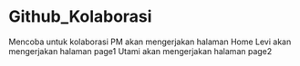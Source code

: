 # Github_Kolaborasi
Mencoba untuk kolaborasi
PM akan mengerjakan halaman Home
Levi akan mengerjakan halaman page1
Utami akan mengerjakan halaman page2
